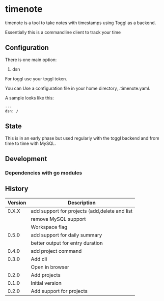 # timenote

timenote is a tool to take notes with timestamps using Toggl as a backend.

Essentially this is a commandline client to track your time

## Configuration

There is one main option:

1. dsn

For toggl use your toggl token.

You can Use a configuration file in your home directory, .timenote.yaml.

A sample looks like this:

    ---
    dsn: /

## State

This is in an early phase but used regularly with the toggl backend and from time to time with MySQL.

## Development

### Dependencies with go modules

## History

|Version|Description|
|---|---|
|0.X.X|add support for projects (add,delete and list|
||remove MySQL support|
||Workspace flag|
|0.5.0|add support for daily summary|
||better output for entry duration|
|0.4.0|add project command|
|0.3.0|Add cli|
||Open in browser|
|0.2.0|Add projects|
|0.1.0|Initial version|
|0.2.0|Add support for projects|
